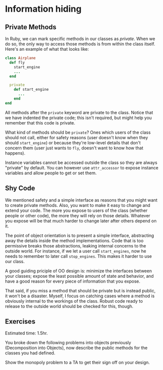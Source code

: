 # Information hiding
## Private Methods

In Ruby, we can mark specific methods in our classes as
*private*. When we do so, the only way to access those methods is from
within the class itself. Here's an example of what that looks like:

```ruby
class Airplane
  def fly
    start_engine
    ...
  end

  private
    def start_engine
      ...
    end
end
```

All methods after the `private` keyword are private to the
class. Notice that we have indented the private code; this isn't
required, but might help you remember that this code is private.

What kind of methods should be `private`? Ones which users of the
class should not call, either for safety reasons (user doesn't know
when they should `start_engine`) or because they're low-level details
that don't concern them (user just wants to `fly`, doesn't want to
know how that happens).

Instance variables cannot be accessed outside the class so they are
always "private" by default. You can however use `attr_accessor` to
expose instance variables and allow people to get or set them.

## Shy Code
We mentioned safety and a simple interface as reasons that you might
want to create private methods. Also, you want to make it easy to
change and extend your code. The more you expose to users of the class
(whether people or other code), the more they will rely on those
details. Whatever you expose will be that much harder to change later
after others depend on it.

The point of object orientation is to present a simple interface,
abstracting away the details inside the method implementations. Code
that is too permissive breaks those abstractions, leaking internal
concerns to the outside world. For instance, if we let a user call
`start_engines`, now he needs to remember to later call
`stop_engines`. This makes it harder to use our class.

A good guiding priciple of OO design is: minimize the interfaces
between your classes; expose the least possible amount of state and
behavior, and have a good reason for every piece of information that
you expose.

That said, if you miss a method that should be private but is instead
public, it won't be a disaster. Myself, I focus on catching cases
where a method is obviously internal to the workings of the
class. Robust code ready to release to the outside world should be
checked for this, though.

## Exercises
Estimated time: 1.5hr.

You broke down the following problems into objects previously
(Decomposition into Objects), now describe the public methods for the
classes you had defined.

Show the monopoly problem to a TA to get their sign off on your
design.

